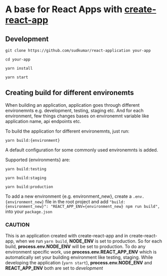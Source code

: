 # A base for React Apps with [create-react-app](https://github.com/facebookincubator/create-react-app)

## Development

    git clone https://github.com/sudkumar/react-application your-app

    cd your-app

    yarn install

    yarn start

## Creating build for different environemts

When building an application, application goes through different environemnts e.g. development, testing, staging etc. And for each environment, few things changes bases on environemnt variable like application name, api endpoints etc.

To build the application for different environemnts, just run:

    yarn build:{environment}

A default configuration for some commonly used environemnts is added.

Supported {environments} are:

    yarn build:testing

    yarn build:staging

    yarn build:production


To add a new environment {e.g. environment_new}, create a `.env.{environment_new}` file in the root project and add `"build:{environment_new}": "REACT_APP_ENV={environment_new} npm run build",` into your `package.json`

### CAUTION

This is an application created with create-react-app and in create-react-app, when we run `yarn build`, **NODE_ENV** is set to production. So for each build, **process.env.NODE_ENV** will be set to production. To do any environment specific work, use **process.env.REACT_APP_ENV** which is automatically set your building environment like testing, staging. While developing the application (`yarn start`), **process.env.NODE_ENV** and **REACT_APP_ENV** both are set to *development*
